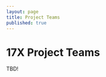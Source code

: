 ```yaml
---
layout: page
title: Project Teams
published: true
---
```



# 17X Project Teams

TBD!


<!--

# 16X Project Teams


## DartBot

DartBot: The Virtual Tour Guide that include a user-facing Web App and Mobile App, Facebook Messaging Bot, and an admin-facing Web App. The Messenger Bot provides users with information on different locations on campus and answers to queries. The user side of the Web App gives an overview of information found on a tour. The Admin side provides an administrator with analytics on the user's interactions with the bot and with the ability to edit any of the information on the tour.

The project used: Amazon S3 for photos, the Google Maps API, Botkit (Facebook Messenger), Wit AI, React Native, MongoDB, D3

* Main URL: [http://cs52-dartbot.surge.sh](http://cs52-dartbot.surge.sh)
* Facebook Bot: [https://github.com/dartmouth-cs52/dartbot-fb-bot](https://github.com/dartmouth-cs52/dartbot-fb-bot)
* Mobile App: [https://github.com/dartmouth-cs52/DartBotReactNative](https://github.com/dartmouth-cs52/DartBotReactNative)
* Frontend: [https://github.com/dartmouth-cs52/dartbot-frontend](https://github.com/dartmouth-cs52/dartbot-frontend)
* Backend: [https://github.com/dartmouth-cs52/dartbot-server](https://github.com/dartmouth-cs52/dartbot-server)


## DartPark

DartPark is an application that allows users to buy and sell parking spots in and around Dartmouth’s campus. The front end provides a simple, user-friendly interface where renters can search for and buy parking spots based on location, and vendors can list spots with a location, description, and price. The app implements a Google Search Box API, which matches a search query with available locations, and also allows for messaging between renters and vendors. Additionally, payment is supported with the Braintree payment API.

* Main URL: [http://dartpark.surge.sh/](http://dartpark.surge.sh/)
* Frontend: [https://github.com/jessie-anderson/dartpark](https://github.com/jessie-anderson/dartpark)
* Backend: [https://github.com/jessie-anderson/dartpark-server](https://github.com/jessie-anderson/dartpark-server)


## DigUp

DigUp is Dartmouth’s first lost and found listing website designed to help users recover lost items. Over our time at Dartmouth, many of us have personally experienced or witnessed those around us lose expensive, often devastatingly personal, articles including jackets, car keys, and bikes. Based off the necessity and the goodwill of student hearts here at Dartmouth, our team plans to create a web application that expedites the lost&found process and return lost items in an efficient and organized fashion, all the while preserving anonymity.

* Main URL: [https://digup.surge.sh/](https://digup.surge.sh/)
* Frontend: [https://github.com/dartmouth-cs52/digup](https://github.com/dartmouth-cs52/digup)
* Backend: [https://github.com/dartmouth-cs52/digup-backend](https://github.com/dartmouth-cs52/digup-backend)


## GamePlan

GamePlan is a web application to facilitate group planning and coordination of events. The app strives to encourage users to step outside their comfort zones and do things they normally never take the time to do! Users can create or be added to groups of other members, and then post event ideas to any groups that they are part of. When a user “likes” a post, they are put in a group chat with all other people who have liked that post, so they can easily communicate about planning this event.

* Main URL: [http://gameplan.surge.sh/](http://gameplan.surge.sh/)
* Frontend: [https://github.com/manmeetsg/gameplan-frontend](https://github.com/manmeetsg/gameplan-frontend)
* Backend: [https://github.com/manmeetsg/gameplan-backend](https://github.com/manmeetsg/gameplan-backend)


## HackHub

HackHub is a platform for organizing communication at a hackathon event. Hackers, recruiters, and organizers can all find HackHub useful. Hackers can keep track of the hackathon schedule, receive announcements (notified by text), view profiles of other hackers, and explore recruiters’ opportunities. Recruiters can promote their job opportunities and explore talent, and organizers can keep track of sponsors and run their event smoothly with control over all features of HackHub. HackHub’s dynamic nature in serving all of these users will streamline the hectic nature of a hackathon for all involved.

* Main URL:  [http://hackhub.surge.sh](http://hackhub.surge.sh)
* Frontend: [https://github.com/dartmouth-cs52/HackHubFrontEnd](https://github.com/dartmouth-cs52/HackHubFrontEnd)
* Backend: [https://github.com/dartmouth-cs52/HackHubAPIServer](https://github.com/dartmouth-cs52/HackHubAPIServer)


## SnapApp

SnapApp is a web application that allows users to send "captionable" pictures to other users that will disappear after they are seen by the receiving user. Think of Snapchat but in your web browser, allowing you to communicate with your friends and family from your computer whenever it is open and in front of you instead of having to get your phone out, unlock it, and search for Snapchat to get the job done. SnapApp's smooth interface and speed makes it great for messing with your friends when you need a break from studying or your phone is too far out of your reach.

* Main URL: [https://snap.surge.sh/](https://snap.surge.sh/)
* Frontend: [https://github.com/dartmouth-cs52/SnapApp-Frontend](https://github.com/dartmouth-cs52/SnapApp-Frontend)
* Backend: [https://github.com/dartmouth-cs52/SnapApp-Backend](https://github.com/dartmouth-cs52/SnapApp-Backend)


## ThreeForPong

Three for Pong is a platform that allows students to find pong games anonymously. By connecting students, we will reduce pong wait times and foster potential friendships.

* Splash Page: [http://cs52.me/Three-For-Pong-Splash-Page/](http://cs52.me/Three-For-Pong-Splash-Page/)
* Mobile Frontend: [https://github.com/dartmouth-cs52/Three-For-Pong-Front-End](https://github.com/dartmouth-cs52/Three-For-Pong-Front-End)
* Backend: [https://github.com/dartmouth-cs52/Three-For-Pong-Back-End](https://github.com/dartmouth-cs52/Three-For-Pong-Back-End) -->
